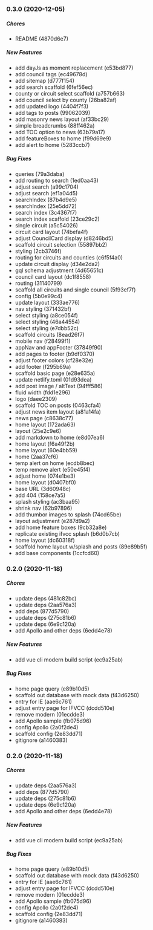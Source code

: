 ### 0.3.0 (2020-12-05)

##### Chores

*  README (4870d6e7)

##### New Features

*  add dayJs as moment replacement (e53bd877)
*  add council tags (ec49678d)
*  add sitemap (d777f154)
*  add search scaffold (6fef56ec)
*  county or circuit select scaffold (a757b663)
*  add council select by county (26ba82af)
*  add updated logo (4404f7f3)
*  add tags to posts (99062039)
*  add masonry news layout (af33bc29)
*  simple breadcrumbs (88ff462a)
*  add TOC option to news (63b79a17)
*  add featureBoxes to home (f99d69e9)
*  add alert to home (5283ccb7)

##### Bug Fixes

*  queries (79a3daba)
*  add routing to search (1ed0aa43)
*  adjust search (a99c1704)
*  adjust search (ef1a04d5)
*  searchIndex (87b4d9e5)
*  searchIndex (25e5dd72)
*  search index (3c4367f7)
*  search index scaffold (23ce29c2)
*  single circuit (a5c54026)
*  circuit card layout (74befa4f)
*  adjust CouncilCard display (d8246bd5)
*  scaffold circuit selection (55897bb2)
*  styling (2cb3746f)
*  routing for circuits and counties (c6f5f4a0)
*  update circuit display (d34e2da2)
*  gql schema adjustment (4d65651c)
*  council card layout (dc1f8558)
*  routing (31140799)
*  scaffold all circuits and single council (5f93ef7f)
*  config (5b0e99c4)
*  update layout (333ae776)
*  nav styling (371432bf)
*  select styling (a8ce054f)
*  select styling (46a44554)
*  select styling (e7dbb52c)
*  scaffold circuits (8ead26f7)
*  mobile nav (f28499f1)
*  appNav and appFooter (37849f90)
*  add pages to footer (b9df0370)
*  adjust footer colors (cf28e32e)
*  add footer (f295b69a)
*  scaffold basic page (e28e635a)
*  update netlify.toml (01d93dea)
*  add post image / altText (94fff586)
*  fluid width (fdd1e296)
*  logo (daee2309)
*  scaffold TOC on posts (0463cfa4)
*  adjust news item layout (a81a14fa)
*  news page (c8638c77)
*  home layout (172ada63)
*  layout (25e2c9e6)
*  add markdown to home (e8d07ea6)
*  home layout (f6a49f2b)
*  home layout (60e4bb59)
*  home (2aa37cf6)
*  temp alert on home (ecdb8bec)
*  temp remove alert (e50e45f4)
*  adjust home (074e1be3)
*  home layout (d0407bf0)
*  base URL (3d60948c)
*  add 404 (158ce7a5)
*  splash styling (ac3baa95)
*  shrink nav (62b97896)
*  add thumbor images to splash (74cd65be)
*  layout adjustment (e287d9a2)
*  add home feature boxes (9cb32a8e)
*  replicate existing ifvcc splash (b6d0b7cb)
*  home layout (dc60318f)
*  scaffold home layout w/splash and posts (89e89b5f)
*  add base components (1ccfcd60)

### 0.2.0 (2020-11-18)

##### Chores

*  update deps (481c82bc)
*  update deps (2aa576a3)
*  add deps (877d5790)
*  update deps (275c81b6)
*  update deps (6e9c120a)
*  add Apollo and other deps (6edd4e78)

##### New Features

*  add vue cli modern build script (ec9a25ab)

##### Bug Fixes

*  home page query (e89b10d5)
*  scaffold out database with mock data (f43d6250)
*  entry for IE (aae6c761)
*  adjust entry page for IFVCC (dcdd510e)
*  remove modern (01ecdde3)
*  add Apollo sample (fb075d96)
*  config Apollo (2a0f2de4)
*  scaffold config (2e83dd71)
*  gitignore (a1460383)

### 0.2.0 (2020-11-18)

##### Chores

*  update deps (2aa576a3)
*  add deps (877d5790)
*  update deps (275c81b6)
*  update deps (6e9c120a)
*  add Apollo and other deps (6edd4e78)

##### New Features

*  add vue cli modern build script (ec9a25ab)

##### Bug Fixes

*  home page query (e89b10d5)
*  scaffold out database with mock data (f43d6250)
*  entry for IE (aae6c761)
*  adjust entry page for IFVCC (dcdd510e)
*  remove modern (01ecdde3)
*  add Apollo sample (fb075d96)
*  config Apollo (2a0f2de4)
*  scaffold config (2e83dd71)
*  gitignore (a1460383)

